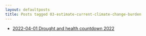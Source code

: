 ```yaml
---
layout: defaultposts
title: Posts tagged 03-estimate-current-climate-change-burden
---
```


- [2022-04-01 Drought and health countdown 2022](/Ivan-Hanigan-CV/2022/04/01/drought-and-health-countdown-2022.html)